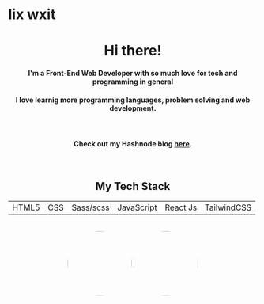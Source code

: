 # lix wxit

<div align='center'>
<table>
<h1>Hi there!</h1>
<h4>I'm a Front-End Web Developer with so much love for tech and programming in general</h4>
<h4>I love learnig more programming languages, problem solving and web development.</h4>
  <br>

<h4>Check out my Hashnode blog <a target='_blank' href="https://my-tech-journey.hashnode.dev">here</a>.</h4>
 <br>

<h2>My Tech Stack</h2>
  <tr>
    <td>HTML5</td>
    <td>CSS</td>
    <td>Sass/scss</td>
    <td>JavaScript</td>
    <td>React Js</td>
   <td>TailwindCSS</td>
  </tr></div>
</table>
<br>

<div align= 'center'>
<a href="https://github.com/wx-it?tab=repositories"><img height="130em" style="border-radius:80px;" src="https://github-readme-stats.vercel.app/api?username=wx-it&show_icons=true&theme=nord&include_all_commits=true&count_private=true"/></a>
<a href="https://github.com/wx-it?tab=repositories"><img height="130em" style="border-radius:80px;" src="https://github-readme-stats.vercel.app/api/top-langs/?username=wx-it&layout=compact&langs_count=7&theme=nord"/></a>

</div>
